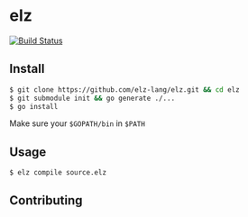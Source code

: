 # elz

[![Build Status](https://travis-ci.org/elz-lang/elz.svg)](https://travis-ci.org/elz-lang/elz)

## Install

```bash
$ git clone https://github.com/elz-lang/elz.git && cd elz
$ git submodule init && go generate ./...
$ go install
```

Make sure your `$GOPATH/bin` in `$PATH`

## Usage

```bash
$ elz compile source.elz
```

## Contributing
